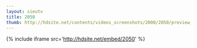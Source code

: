 ```yaml
---
layout: sieutv
title: 2050
thumb: http://hdsite.net/contents/videos_screenshots/2000/2050/preview_360p.mp4.jpg
---
```

{% include iframe src='http://hdsite.net/embed/2050' %}
 

